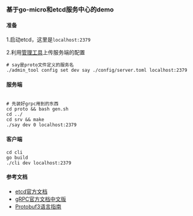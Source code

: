 ### 基于go-micro和etcd服务中心的demo

#### 准备
1.启动etcd，这里是`localhost:2379`

2.利用[管理工具](https://github.com/Felyne/admin_tool)上传服务端的配置
```shell
# say是proto文件定义的服务名
./admin_tool config set dev say ./config/server.toml localhost:2379
```

#### 服务端
```shell

# 先装好grpc用到的东西
cd proto && bash gen.sh
cd ../
cd srv && make
./say dev 0 localhost:2379
```

#### 客户端
```shell
cd cli
go build
./cli dev localhost:2379
```

#### 参考文档
  - [etcd官方文档](https://etcd.io/docs/v3.4.0/)
  - [gRPC官方文档中文版](https://doc.oschina.net/grpc)
  - [Protobuf3语言指南](https://blog.csdn.net/u011518120/article/details/54604615)